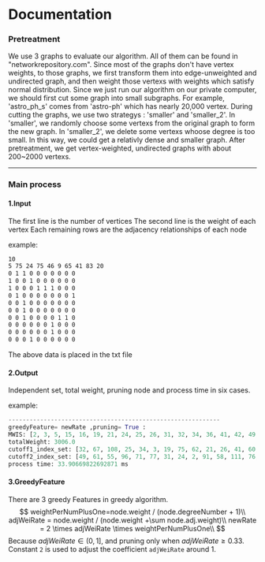 # Documentation

### Pretreatment

We use 3 graphs to evaluate our algorithm. All of them can be found in "networkrepository.com".
Since most of the graphs don't have vertex weights, to those graphs, we first transform them into edge-unweighted and undirected graph, and then weight those vertexs with weights which satisfy normal distribution.
Since we just run our algorithm on our private computer, we should first cut some graph into small subgraphs. For example, 'astro_ph_s' comes from 'astro-ph' which has nearly 20,000 vertex.
During cutting the graphs, we use two strategys : 'smaller' and 'smaller_2'. 
In 'smaller', we randomly choose some vertexs from the original graph to form the new graph. In 'smaller_2', we delete some vertexs whoose degree is too small. In this way, we could get a relativly dense and smaller graph.
After pretreatment, we get vertex-weighted, undirected graphs with about 200~2000 vertexs.

---

### Main process

#### 1.Input

The first line is the number of vertices
The second line is the weight of each vertex
Each remaining rows are the adjacency relationships of each node

example:

```txt
10
5 75 24 75 46 9 65 41 83 20
0 1 1 0 0 0 0 0 0 0
1 0 0 1 0 0 0 0 0 0
1 0 0 0 1 1 1 0 0 0
0 1 0 0 0 0 0 0 0 1
0 0 1 0 0 0 0 0 0 0
0 0 1 0 0 0 0 0 0 0
0 0 1 0 0 0 0 1 1 0
0 0 0 0 0 0 1 0 0 0
0 0 0 0 0 0 1 0 0 0
0 0 0 1 0 0 0 0 0 0
```

The above data is placed in the txt file

#### 2.Output

Independent set, total weight, pruning node and process time in six cases.

example:

```python
------------------------------------------------------------
greedyFeature= newRate ,pruning= True :
MWIS: [2, 3, 5, 15, 16, 19, 21, 24, 25, 26, 31, 32, 34, 36, 41, 42, 49, 53, 55, 56, 58, 60, 61, 62, 66, 67, 68, 69, 70, 71, 73, 75, 76, 77, 79, 87, 88, 89, 91, 96, 101, 107, 108, 111]
totalWeight: 3006.0
cutoff1_index_set: [32, 67, 108, 25, 34, 3, 19, 75, 62, 21, 26, 41, 60, 53]
cutoff2_index_set: [49, 61, 55, 96, 71, 77, 31, 24, 2, 91, 58, 111, 76, 89, 107, 66]
process time: 33.90669822692871 ms
```



#### 3.GreedyFeature

There are 3 greedy Features in greedy algorithm.
$$
weightPerNumPlusOne=node.weight / (node.degreeNumber + 1)\\
adjWeiRate = node.weight / (node.weight +\sum node.adj.weight)\\
newRate = 2 \times adjWeiRate \times weightPerNumPlusOne\\
$$
Because  $adjWeiRate \in (0,1]$,  and pruning only when $adjWeiRate \ge 0.33$. Constant `2` is used to adjust the coefficient `adjWeiRate` around 1.

